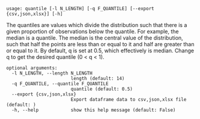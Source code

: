 ```text
usage: quantile [-l N_LENGTH] [-q F_QUANTILE] [--export {csv,json,xlsx}] [-h]
```

The quantiles are values which divide the distribution such that there is a given proportion of observations below the quantile. For example, the median is a quantile. The median is the central value of the distribution, such that half the points are less than or equal to it and half are greater than or equal to it. By default, q is set at 0.5, which effectively is median. Change q to get the desired quantile (0 < q < 1).

```
optional arguments:
  -l N_LENGTH, --length N_LENGTH
                        length (default: 14)
  -q F_QUANTILE, --quantile F_QUANTILE
                        quantile (default: 0.5)
  --export {csv,json,xlsx}
                        Export dataframe data to csv,json,xlsx file (default: )
  -h, --help            show this help message (default: False)
```
